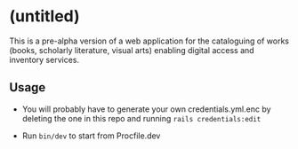# (untitled)

This is a pre-alpha version of a web application for the cataloguing of works (books, scholarly literature, visual arts) enabling digital access and inventory services.

## Usage

- You will probably have to generate your own credentials.yml.enc by deleting the one in this repo and running
` rails credentials:edit `

- Run `bin/dev` to start from Procfile.dev
